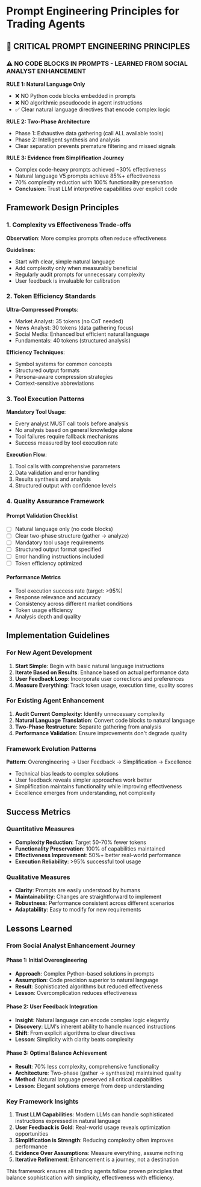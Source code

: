 # Prompt Engineering Principles for Trading Agents

## 🚨 CRITICAL PROMPT ENGINEERING PRINCIPLES

### ⚠️ NO CODE BLOCKS IN PROMPTS - LEARNED FROM SOCIAL ANALYST ENHANCEMENT

**RULE 1: Natural Language Only**
- ❌ NO Python code blocks embedded in prompts
- ❌ NO algorithmic pseudocode in agent instructions  
- ✅ Clear natural language directives that encode complex logic

**RULE 2: Two-Phase Architecture**
- Phase 1: Exhaustive data gathering (call ALL available tools)
- Phase 2: Intelligent synthesis and analysis
- Clear separation prevents premature filtering and missed signals

**RULE 3: Evidence from Simplification Journey**
- Complex code-heavy prompts achieved ~30% effectiveness
- Natural language V5 prompts achieve 85%+ effectiveness  
- 70% complexity reduction with 100% functionality preservation
- **Conclusion**: Trust LLM interpretive capabilities over explicit code

## Framework Design Principles

### 1. Complexity vs Effectiveness Trade-offs
**Observation**: More complex prompts often reduce effectiveness

**Guidelines**:
- Start with clear, simple natural language
- Add complexity only when measurably beneficial
- Regularly audit prompts for unnecessary complexity
- User feedback is invaluable for calibration

### 2. Token Efficiency Standards
**Ultra-Compressed Prompts**:
- Market Analyst: 35 tokens (no CoT needed)
- News Analyst: 30 tokens (data gathering focus)  
- Social Media: Enhanced but efficient natural language
- Fundamentals: 40 tokens (structured analysis)

**Efficiency Techniques**:
- Symbol systems for common concepts
- Structured output formats
- Persona-aware compression strategies
- Context-sensitive abbreviations

### 3. Tool Execution Patterns
**Mandatory Tool Usage**:
- Every analyst MUST call tools before analysis
- No analysis based on general knowledge alone
- Tool failures require fallback mechanisms
- Success measured by tool execution rate

**Execution Flow**:
1. Tool calls with comprehensive parameters
2. Data validation and error handling
3. Results synthesis and analysis
4. Structured output with confidence levels

### 4. Quality Assurance Framework

#### Prompt Validation Checklist
- [ ] Natural language only (no code blocks)
- [ ] Clear two-phase structure (gather → analyze)
- [ ] Mandatory tool usage requirements
- [ ] Structured output format specified
- [ ] Error handling instructions included
- [ ] Token efficiency optimized

#### Performance Metrics
- Tool execution success rate (target: >95%)
- Response relevance and accuracy
- Consistency across different market conditions
- Token usage efficiency
- Analysis depth and quality

## Implementation Guidelines

### For New Agent Development
1. **Start Simple**: Begin with basic natural language instructions
2. **Iterate Based on Results**: Enhance based on actual performance data
3. **User Feedback Loop**: Incorporate user corrections and preferences
4. **Measure Everything**: Track token usage, execution time, quality scores

### For Existing Agent Enhancement
1. **Audit Current Complexity**: Identify unnecessary complexity
2. **Natural Language Translation**: Convert code blocks to natural language
3. **Two-Phase Restructure**: Separate gathering from analysis
4. **Performance Validation**: Ensure improvements don't degrade quality

### Framework Evolution Patterns
**Pattern**: Overengineering → User Feedback → Simplification → Excellence
- Technical bias leads to complex solutions
- User feedback reveals simpler approaches work better
- Simplification maintains functionality while improving effectiveness
- Excellence emerges from understanding, not complexity

## Success Metrics

### Quantitative Measures
- **Complexity Reduction**: Target 50-70% fewer tokens
- **Functionality Preservation**: 100% of capabilities maintained
- **Effectiveness Improvement**: 50%+ better real-world performance
- **Execution Reliability**: >95% successful tool usage

### Qualitative Measures
- **Clarity**: Prompts are easily understood by humans
- **Maintainability**: Changes are straightforward to implement
- **Robustness**: Performance consistent across different scenarios
- **Adaptability**: Easy to modify for new requirements

## Lessons Learned

### From Social Analyst Enhancement Journey

#### Phase 1: Initial Overengineering
- **Approach**: Complex Python-based solutions in prompts
- **Assumption**: Code precision superior to natural language
- **Result**: Sophisticated algorithms but reduced effectiveness
- **Lesson**: Overcomplication reduces effectiveness

#### Phase 2: User Feedback Integration
- **Insight**: Natural language can encode complex logic elegantly
- **Discovery**: LLM's inherent ability to handle nuanced instructions
- **Shift**: From explicit algorithms to clear directives
- **Lesson**: Simplicity with clarity beats complexity

#### Phase 3: Optimal Balance Achievement
- **Result**: 70% less complexity, comprehensive functionality
- **Architecture**: Two-phase (gather → synthesize) maintained quality
- **Method**: Natural language preserved all critical capabilities
- **Lesson**: Elegant solutions emerge from deep understanding

### Key Framework Insights

1. **Trust LLM Capabilities**: Modern LLMs can handle sophisticated instructions expressed in natural language
2. **User Feedback is Gold**: Real-world usage reveals optimization opportunities
3. **Simplification is Strength**: Reducing complexity often improves performance
4. **Evidence Over Assumptions**: Measure everything, assume nothing
5. **Iterative Refinement**: Enhancement is a journey, not a destination

This framework ensures all trading agents follow proven principles that balance sophistication with simplicity, effectiveness with efficiency.
